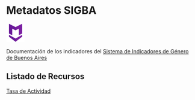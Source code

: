 # Metadatos SIGBA
![alt text](https://github.com/adam-p/markdown-here/raw/master/src/common/images/icon48.png "Logo Title Text 1")

Documentación de los indicadores del [Sistema de Indicadores de Género de Buenos Aires](https://www.estadisticaciudad.gob.ar/eyc/?page_id=74588)

## Listado de Recursos

[Tasa de Actividad](https://github.com/datosgcba/metadatos-sigba/blob/master/tasa-actividad.md)
